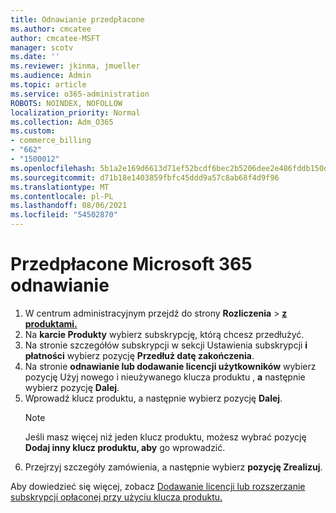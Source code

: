 ```yaml
---
title: Odnawianie przedpłacone
ms.author: cmcatee
author: cmcatee-MSFT
manager: scotv
ms.date: ''
ms.reviewer: jkinma, jmueller
ms.audience: Admin
ms.topic: article
ms.service: o365-administration
ROBOTS: NOINDEX, NOFOLLOW
localization_priority: Normal
ms.collection: Adm_O365
ms.custom:
- commerce_billing
- "662"
- "1500012"
ms.openlocfilehash: 5b1a2e169d6613d71ef52bcdf6bec2b5206dee2e486fddb150dd288d402a855f
ms.sourcegitcommit: d71b18e1403859fbfc45ddd9a57c8ab68f4d9f96
ms.translationtype: MT
ms.contentlocale: pl-PL
ms.lasthandoff: 08/06/2021
ms.locfileid: "54502870"
---
```

# <a name="prepaid-microsoft-365-renewal"></a>Przedpłacone Microsoft 365 odnawianie

1. W centrum administracyjnym przejdź do strony **Rozliczenia** \> **[z produktami.](https://go.microsoft.com/fwlink/p/?linkid=842054)**
2. Na **karcie Produkty** wybierz subskrypcję, którą chcesz przedłużyć.
3. Na stronie szczegółów subskrypcji w sekcji Ustawienia subskrypcji **i płatności** wybierz pozycję **Przedłuż datę zakończenia**.
4. Na stronie **odnawianie lub dodawanie licencji użytkowników** wybierz pozycję Użyj nowego i nieużywanego klucza produktu , **a** następnie wybierz pozycję **Dalej**.
5. Wprowadź klucz produktu, a następnie wybierz pozycję **Dalej**.
    > [!NOTE]
    > Jeśli masz więcej niż jeden klucz produktu, możesz wybrać pozycję **Dodaj inny klucz produktu, aby** go wprowadzić.
6. Przejrzyj szczegóły zamówienia, a następnie wybierz **pozycję Zrealizuj**.

Aby dowiedzieć się więcej, zobacz [Dodawanie licencji lub rozszerzanie subskrypcji opłaconej przy użyciu klucza produktu.](/microsoft-365/commerce/licenses/add-licenses-using-product-key)